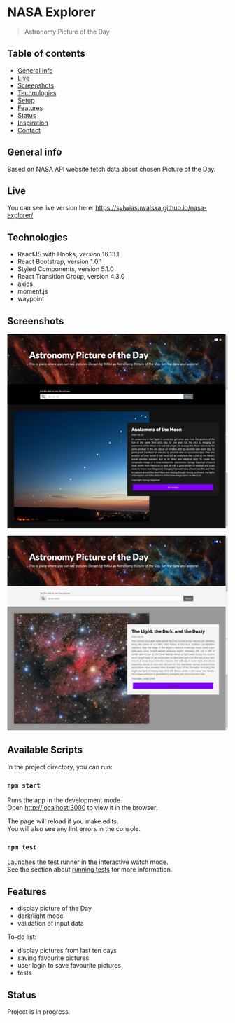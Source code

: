 # NASA Explorer
> Astronomy Picture of the Day

## Table of contents
* [General info](#general-info)
* [Live](#live)
* [Screenshots](#screenshots)
* [Technologies](#technologies)
* [Setup](#available-scripts)
* [Features](#features)
* [Status](#status)
* [Inspiration](#inspiration)
* [Contact](#contact)

## General info
Based on NASA API website fetch data about chosen Picture of the Day. 

## Live
You can see live version here: https://sylwiasuwalska.github.io/nasa-explorer/

## Technologies
* ReactJS with Hooks, version 16.13.1
* React Bootstrap, version 1.0.1
* Styled Components, version 5.1.0
* React Transition Group, version 4.3.0
* axios
* moment.js
* waypoint

## Screenshots
![dark_theme](./src/darktheme.jpg)

![light_theme](./src/lighttheme.jpg)



## Available Scripts

In the project directory, you can run:

### `npm start`

Runs the app in the development mode.<br />
Open [http://localhost:3000](http://localhost:3000) to view it in the browser.

The page will reload if you make edits.<br />
You will also see any lint errors in the console.

### `npm test`

Launches the test runner in the interactive watch mode.<br />
See the section about [running tests](https://facebook.github.io/create-react-app/docs/running-tests) for more information.


## Features

* display picture of the Day
* dark/light mode
* validation of input data

To-do list:
* display pictures from last ten days
* saving favourite pictures
* user login to save favourite pictures
* tests

## Status
Project is in progress.

